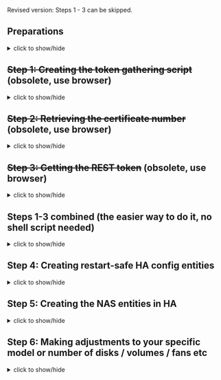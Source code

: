 Revised version: Steps 1 - 3 can be skipped.

## Preparations
<details>
  <summary>click to show/hide</summary>
  <br/>Before you get started, make sure to gather some important information that you’ll need later. Write it down somewhere, you’ll need it in the upcoming steps:<br/><br/>
  
  - The IP address of your NAS (four numbers, e.g., 192.168.178.9).
  - The port number your NAS uses for communication (usually 9999).
  - ~~The username of a NAS account with administrative privileges.~~ (not needed any longer)
  - ~~The password for that user account.~~ (not needed any longer)
  - ~~A specific number that we’ll extract in step 2 of this guide.~~ (not needed any longer)
  
  Since you already use most of this information when accessing your NAS through its Web Interface in a browser, it should be easy to find (e.g. the IP address and port number are displayed in your browser’s address bar):
  
  ![image](https://github.com/user-attachments/assets/01f2415a-c07f-4730-8150-6131435e11f3)
  
 ~~_Side note: While I initially explored this using a different approach, I will use the Visual Studio Code Server for this guide to make the steps easier to follow. If you haven’t installed it yet as an add-on, now is a good time to do so. Alternatively, you’ll need to manually execute the steps using an SSH shell and transfer files via an SMB connection to Home Assistant, or similar methods._~~
  
  ~~_Side note 2: All shell commands below can be copied and pasted directly from this guide. After pasting a command, press <Enter> to execute it._~~
</details>

## ~~Step 1: Creating the token gathering script~~ (obsolete, use browser)
<details>
  <summary>click to show/hide</summary>
  <br/>This will create a shell script for token generation:<br/><br/>
  
  - Open the Visual Studio Code and create a directory named `scripts` in your file structure on the left.
  - Inside `scripts`, create a new file called `get_ugreen_token.sh`.
  - Copy the content of `scripts/get_ugreen_token.sh` from this Github repository into your newly created file.
  - Right-click the file name and select “Open in Integrated Terminal”.
  - In the terminal window, run the following command: `chmod +x get_ugreen_token.sh`
  
  ![image](https://github.com/user-attachments/assets/3c4808fb-0aa5-4188-bc4d-96c56c79f3a5)

  The script is now ready to use.<br/><br/>
</details>

## ~~Step 2: Retrieving the certificate number~~ (obsolete, use browser)
<details>
  <summary>click to show/hide</summary>
  <br/>This will provide you the certificate number, which is the final piece of information we need for token generation:<br/><br/>

  - Stay in the terminal window and type: `clear` - it will get us an empty, clean workbench.
  - Connect to your NAS via SSH by running: `ssh your_username@your_nas_ip` (example: `ssh tom@192.168.178.9`).
  - Enter your password when prompted. You will now see the NAS command prompt (you’re working directly on the NAS).
  - Run the following command to list the certificate files: `sudo ls /var/cache/ugreen-rsa`<br/>(For security reasons, you will be asked to re-enter your password).
  - The output will list two files, e.g., `1000.key` and `1000.pub`.<br/>The file names give you a certificate number (here: 1000) - please write it down.
  - Log off from the NAS SSH session by typing: `exit`.
  
  ![image](https://github.com/user-attachments/assets/194275a3-57d7-4f7e-9bee-f43b96ee219c)
  
  We now have the final piece of information on hand that we need for token generation.
</details>

## ~~Step 3: Getting the REST token~~ (obsolete, use browser)
<details>
  <summary>click to show/hide</summary>
  <br/>Let's generate our token:<br/><br/>
  
  - Stay in the terminal window, run `clear` again for a clean workbench.
  - Run the shell script to generate the token: `./get_ugreen_token.sh` (the `./` at the beginning is important!).
  - Follow the prompts - you’ll need to provide:<br/>IP address the NAS, port number, username and password, certificate number retrieved in Step 2.<br/>Note: For security reasons, it will ask for the password again after entering the data.
  - You will be presented with 3 results:<br/>(1) an encrypted password, (2) a static token, (3) a session token.
  - Select the static token (we need only this one) and copy it to your clipboard. Make sure it is staying there until the end of the next step (safe way is to temporarily paste it somewhere).
  
  ![image](https://github.com/user-attachments/assets/e985f25f-0f16-4cfd-a552-08b50d444ef4)
  
    We now have a valid token that can be used to authenticate REST requests from Home Assistant towards the NAS.
</details>

## Steps 1-3 combined (the easier way to do it, no shell script needed)
<details>
  <summary>click to show/hide</summary>
  <br/>Let's gain our token:<br/><br/>
  
  - Open your web browser, log on to the Web GUI of the NAS with an administrative user.
  - Display the developer tools (most browsers: press F12).
  - The following picture (screenshot of Google Chrome developer tools) shows where to find the `static_token`key that we need. There might be different menu titles if you are using another browser; in most of them you can use Ctrl-F to locate the key![image](https://github.com/user-attachments/assets/19582953-1790-4a2e-9242-34fc56d32d43)
  - Select and right-click the `static_token` key and choose 'copy' (or 'copy value', again depending on your browser) to copy the token to your clipboard. Make sure it is staying there until the end of the next step (safe way is to temporarily paste it somewhere).<br/><br/>Update **04/2025: After firmware 1.3, the `static token` is not working any longer. As a workaround, please use the `api_token` instead.**
  
  We now have a valid token that can be used to authenticate REST requests from Home Assistant towards the NAS.
</details>

## Step 4: Creating restart-safe HA config entities
<details>
  <summary>click to show/hide</summary>
  <br/>This will ensure that your token is easily accessible and quickly adjustable at any time - no need to restart HA after changes:<br/><br/>
  
  - Open `configuration.yaml` and add a new package under the `homeassistant` key. Leave the `rest` section commented out for now; we’ll handle that in the next step. As always, pay attention to proper indentation:<br/><br/>
    ```yaml
    logger:
      default: warning
      logs:
        homeassistant.components.rest: critical
        homeassistant.components.sensor: error
    
    homeassistant:
      packages:
        ugreen_nas:
          # rest:            !include conf/ugreen_nas_rest.yaml
          # template:        !include conf/ugreen_nas_template_sensors.yaml
          input_text:        !include conf/ugreen_nas_input_text.yaml
    ```
  - Create a `conf` directory for your configuration and add a file named `ugreen_nas_input_text.yaml` inside it:<br/><br/>![image](https://github.com/user-attachments/assets/c133a6a0-a45f-4b7a-91d2-a81057ecff93)
  - Copy the content of the file `conf/ugreen_nas_input_text.yaml` from this repository into the newly created file.
  - Restart Home Assistant to apply the changes and create the entities.
  - Open **Developer Tools** → **States** in Home Assistant and filter for `ugreen`.<br/>For each filtered entity, set your local values, confirm each with 'Set state'.<br/><br/>![image](https://github.com/user-attachments/assets/c324dfaa-f522-4017-87f2-e5520817c890)
  
  We have now completed the basic configuration and initial setup.
</details>

## Step 5: Creating the NAS entities in HA
<details>
  <summary>click to show/hide</summary>
  <br/>Finally, we are ready to create our REST sensors in HA.<br/><br/>

  - Go back to VS Code and create a file `conf/ugreen_nas_rest.yaml` (next to the `ugreen_nas_input_text.yaml` we have created before).
  - Copy/paste the code of this repository's `conf/ugreen_nas_rest.yaml` into it.
  - Create another file `conf/ugreen_nas_template_sensors.yaml` and copy it's contents from this repo, too.
  - Go back to your `configuration.yaml`and uncomment `rest:` and `template`![image](https://github.com/user-attachments/assets/8714d257-00af-41c5-b28a-98b726e2028e)
  - Restart Home Assistant.
  - Wait for a minute or two to let everything start properly, then choose **Developer Tools** --> **Actions** --> **Action:'RESTful: Reload'** and confirm.
  - After another 5...10 seconds you should be set.
  - Click **Developer Tools** --> **States** and filter for _ugreen_. All your NAS sensor names and data should appear.
  - Make sure you are aware of the latest comments in the '[known problems and limitations](https://github.com/Tom-Bom-badil/ugreen_nas/discussions/2) discussion here.
  - You may need to adjust your sensors to your model / discs / pools, see discussion [here](https://github.com/Tom-Bom-badil/ugreen_nas/discussions/6).

  _(... and let me know if you came across any difficulties, so I can improve this documentation ...)_
</details>

## Step 6: Making adjustments to your specific model or number of disks / volumes / fans etc
<details>
  <summary>click to show/hide</summary>
  <br/>Please make sure to check `homeassistant.log` for any errors. To adjust the default entities and sensors, you can comment / uncomment / add / remove entities in the following files:<br/><br/>

  - `conf/ugreen_nas_rest.yaml` for your REST requests ('raw data')
  - `conf/ugreen_nas_template_sensors.yaml` for your calculations and unit conversions.

  In both cases, no full restart is required. You can use the `Reload YAML` quickstart method to reload both REST and Template Sensors.

  Congratulations, enjoy your selfmade UGreen HA Integration! :)<br/>
  _(... and let me know if you came across any difficulties, so I can improve this documentation ...)_
</details>
